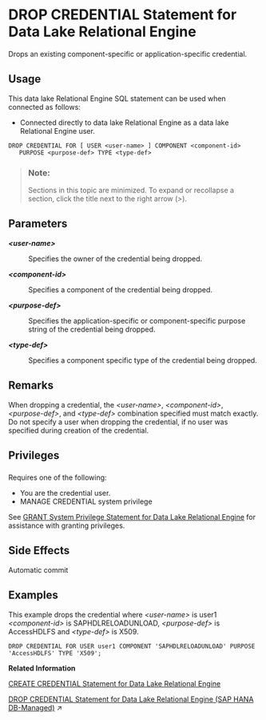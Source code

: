 <!-- loio4a43c4c30466458ba7c9c80ec44f6bdc -->

# DROP CREDENTIAL Statement for Data Lake Relational Engine

Drops an existing component-specific or application-specific credential.



<a name="loio4a43c4c30466458ba7c9c80ec44f6bdc__section_ovp_dvr_znb"/>

## Usage

This data lake Relational Engine SQL statement can be used when connected as follows:

-   Connected directly to data lake Relational Engine as a data lake Relational Engine user.



```
DROP CREDENTIAL FOR [ USER <user-name> ] COMPONENT <component-id> 
   PURPOSE <purpose-def> TYPE <type-def>
```



> ### Note:  
> Sections in this topic are minimized. To expand or recollapse a section, click the title next to the right arrow \(*\>*\).



<a name="loio4a43c4c30466458ba7c9c80ec44f6bdc__drop_credential_param1"/>

## Parameters


<dl>
<dt><b>

*<user-name\>*

</b></dt>
<dd>

Specifies the owner of the credential being dropped.



</dd><dt><b>

*<component-id\>*

</b></dt>
<dd>

Specifies a component of the credential being dropped.



</dd><dt><b>

*<purpose-def\>*

</b></dt>
<dd>

Specifies the application-specific or component-specific purpose string of the credential being dropped.



</dd><dt><b>

*<type-def\>*

</b></dt>
<dd>

Specifies a component specific type of the credential being dropped.



</dd>
</dl>



<a name="loio4a43c4c30466458ba7c9c80ec44f6bdc__drop_credential_remarks1"/>

## Remarks

When dropping a credential, the *<user-name\>*, *<component-id\>*, *<purpose-def\>*, and *<type-def\>* combination specified must match exactly. Do not specify a user when dropping the credential, if no user was specified during creation of the credential.



<a name="loio4a43c4c30466458ba7c9c80ec44f6bdc__drop_credential_priv1"/>

## Privileges



### 

Requires one of the following:

-   You are the credential user.
-   MANAGE CREDENTIAL system privilege

See [GRANT System Privilege Statement for Data Lake Relational Engine](grant-system-privilege-statement-for-data-lake-relational-engine-a3dfcb0.md) for assistance with granting privileges.



<a name="loio4a43c4c30466458ba7c9c80ec44f6bdc__drop_credential_side_effect1"/>

## Side Effects

Automatic commit



<a name="loio4a43c4c30466458ba7c9c80ec44f6bdc__drop_credential_examples1"/>

## Examples

This example drops the credential where *<user-name\>* is user1 *<component-id\>* is SAPHDLRELOADUNLOAD, *<purpose-def\>* is AccessHDLFS and *<type-def\>* is X509.

```
DROP CREDENTIAL FOR USER user1 COMPONENT 'SAPHDLRELOADUNLOAD' PURPOSE 'AccessHDLFS' TYPE 'X509';
```

**Related Information**  


[CREATE CREDENTIAL Statement for Data Lake Relational Engine](create-credential-statement-for-data-lake-relational-engine-642b497.md "Creates a component-specific or application-specific credential.")

[DROP CREDENTIAL Statement for Data Lake Relational Engine (SAP HANA DB-Managed)](https://help.sap.com/viewer/a898e08b84f21015969fa437e89860c8/2024_3_QRC/en-US/b1503e6de40c4360b44486c19f7478c2.html "Drops an existing component-specific or application-specific credential.") :arrow_upper_right:

